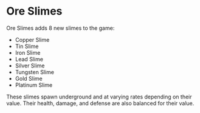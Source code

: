 ﻿# Ore Slimes
Ore Slimes adds 8 new slimes to the game:
- Copper Slime
- Tin Slime
- Iron Slime
- Lead Slime
- Silver Slime
- Tungsten Slime
- Gold Slime
- Platinum Slime

These slimes spawn underground and at varying rates depending on their value. Their health, damage, and defense are also balanced for their value.